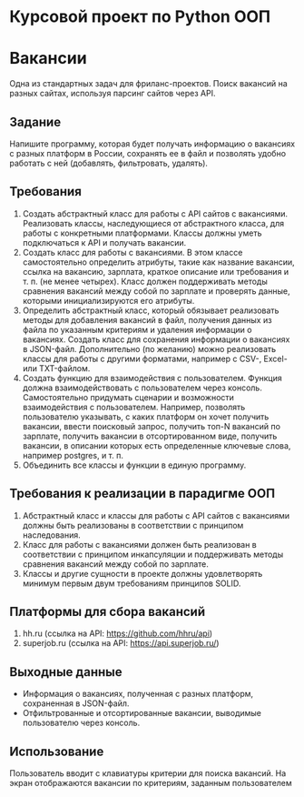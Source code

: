 # Курсовой проект по Python ООП

# Вакансии

Одна из стандартных задач для фриланс-проектов. 
Поиск вакансий на разных сайтах, используя парсинг сайтов через API.

## Задание

Напишите программу, которая будет получать информацию о вакансиях с разных платформ в России,
сохранять ее в файл и позволять удобно работать с ней (добавлять, фильтровать, удалять).

## Требования

1. Создать абстрактный класс для работы с API сайтов с вакансиями. Реализовать классы, наследующиеся от абстрактного
   класса, для работы с конкретными платформами. Классы должны уметь подключаться к API и получать вакансии.
2. Создать класс для работы с вакансиями. В этом классе самостоятельно определить атрибуты, такие как название вакансии,
   ссылка на вакансию, зарплата, краткое описание или требования и т. п. (не менее четырех). Класс должен поддерживать
   методы сравнения вакансий между собой по зарплате и проверять данные, которыми инициализируются его атрибуты.
3. Определить абстрактный класс, который обязывает реализовать методы для добавления вакансий в файл, получения данных
   из файла по указанным критериям и удаления информации о вакансиях. Создать класс для сохранения информации о
   вакансиях в JSON-файл. Дополнительно (по желанию) можно реализовать классы для работы с другими форматами, например с
   CSV-, Excel- или TXT-файлом.
4. Создать функцию для взаимодействия с пользователем. Функция должна взаимодействовать с пользователем через консоль.
   Самостоятельно придумать сценарии и возможности взаимодействия с пользователем. Например, позволять пользователю
   указывать, с каких платформ он хочет получить вакансии, ввести поисковый запрос, получить топ-N вакансий по зарплате,
   получить вакансии в отсортированном виде, получить вакансии, в описании которых есть определенные ключевые слова,
   например postgres, и т. п.
5. Объединить все классы и функции в единую программу.

## Требования к реализации в парадигме ООП

1. Абстрактный класс и классы для работы с API сайтов с вакансиями должны быть реализованы в соответствии с принципом
   наследования.
2. Класс для работы с вакансиями должен быть реализован в соответствии с принципом инкапсуляции и поддерживать методы
   сравнения вакансий между собой по зарплате.
3. Классы и другие сущности в проекте должны удовлетворять минимум первым двум требованиям принципов SOLID.

## Платформы для сбора вакансий

1. hh.ru (ссылка на API: https://github.com/hhru/api)
2. superjob.ru (ссылка на API: https://api.superjob.ru/)

## Выходные данные

- Информация о вакансиях, полученная с разных платформ, сохраненная в JSON-файл.
- Отфильтрованные и отсортированные вакансии, выводимые пользователю через консоль.

## Использование

Пользователь вводит с клавиатуры критерии для поиска вакансий.
На экран отображаются вакансии по критериям, заданным пользователем